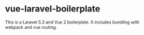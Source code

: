 # vue-laravel-boilerplate

This is a Laravel 5.3 and Vue 2 boilerplate. It includes bundling with webpack and vue routing.
